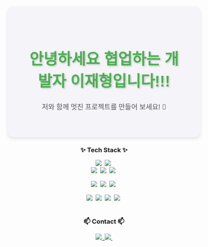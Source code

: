 <!--타이틀 부분-->
<div align="center" style="background-color: #f4f4f9; padding: 50px; border-radius: 15px; box-shadow: 0 4px 8px rgba(0, 0, 0, 0.1);">
  <h1 style="color: #4CAF50; font-family: 'Arial', sans-serif; font-size: 40px; text-shadow: 2px 2px 4px rgba(0, 0, 0, 0.2);">
    안녕하세요 협업하는 개발자 이재형입니다!!!
  </h1>
  <p style="color: #555555; font-size: 18px; font-family: 'Segoe UI', Tahoma, Geneva, Verdana, sans-serif;">
    저와 함께 멋진 프로젝트를 만들어 보세요! 🚀
  </p>
</div>

<!--내용 부분-->
<h3 align="center">✨ Tech Stack ✨</h3>
<div align="center">
  <img src="https://img.shields.io/badge/javascript-F7DF1E.svg?style=for-the-badge&logo=javascript&logoColor=20232a" />&nbsp
  <img src="https://img.shields.io/badge/html5-E34F26.svg?style=for-the-badge&logo=html5&logoColor=white" />&nbsp
</div>

<div align="center">
  <img src="https://img.shields.io/badge/styled--components-DB7093?style=for-the-badge&logo=styled-components&logoColor=ffd35b" />&nbsp
  <img src="https://img.shields.io/badge/tailwindcss-1daabb.svg?style=for-the-badge&logo=tailwind-css&logoColor=white" />&nbsp
  <img src="https://img.shields.io/badge/css3-1572B6.svg?style=for-the-badge&logo=css3&logoColor=white" />&nbsp
</div>

<br>

<div align="center">
  <img src="https://img.shields.io/badge/Spring%20Framework-6DB33F.svg?style=for-the-badge&logo=spring&logoColor=white" />&nbsp
  <img src="https://img.shields.io/badge/Spring%20Boot-6DB33F.svg?style=for-the-badge&logo=springboot&logoColor=white" />&nbsp
  <img src="https://img.shields.io/badge/Spring%20Security-6DB33F.svg?style=for-the-badge&logo=springsecurity&logoColor=white" />&nbsp
</div>


<br>

<div align="center">
  <img src="https://img.shields.io/badge/python-3670A0?style=for-the-badge&logo=python&logoColor=ffdd54" />&nbsp
  <img src="https://img.shields.io/badge/pandas-150458.svg?style=for-the-badge&logo=pandas&logoColor=white" />&nbsp
  <img src="https://img.shields.io/badge/numpy-4d77cf.svg?style=for-the-badge&logo=numpy&logoColor=white" />&nbsp
  <img src="https://img.shields.io/badge/Matplotlib-11557c.svg?style=for-the-badge&logo=Matplotlib&logoColor=white" />&nbsp
</div>

<br>

<h3 align="center">📫 Contact 📫</h3>
<div align="center">
  <a href="https://velog.io/@oka1313">
    <img src="https://img.shields.io/badge/Velog-1EBC8F?style=for-the-badge&logo=velog&logoColor=white" />&nbsp
  </a>
  <a href="mailto:oka1313@gmail.com">
    <img
      src="https://img.shields.io/badge/wogud879@gmail.com-D14836?style=for-the-badge&logo=gmail&logoColor=white"/>&nbsp
  </a>
</div>
